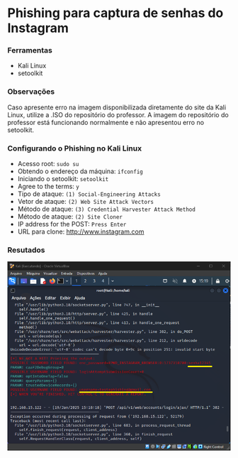 # Phishing para captura de senhas do Instagram

### Ferramentas

- Kali Linux
- setoolkit

### Observações

Caso apresente erro na imagem disponibilizada diretamente do site da Kali Linux, utilize a .ISO do repositório do professor. A imagem do repositório do professor está funcionando normalmente e não apresentou erro no setoolkit.

### Configurando o Phishing no Kali Linux

- Acesso root: ``` sudo su ```
- Obtendo o endereço da máquina: ``` ifconfig ```
- Iniciando o setoolkit: ``` setoolkit ```
- Agree to the terms: ``` y ```
- Tipo de ataque: ``` (1) Social-Engineering Attacks ```
- Vetor de ataque: ``` (2) Web Site Attack Vectors ```
- Método de ataque: ```(3) Credential Harvester Attack Method ```
- Método de ataque: ``` (2) Site Cloner ```
- IP address for the POST: ``` Press Enter ```
- URL para clone: http://www.instagram.com

### Resutados

![Alt text](./Senha.png "Optional title")
